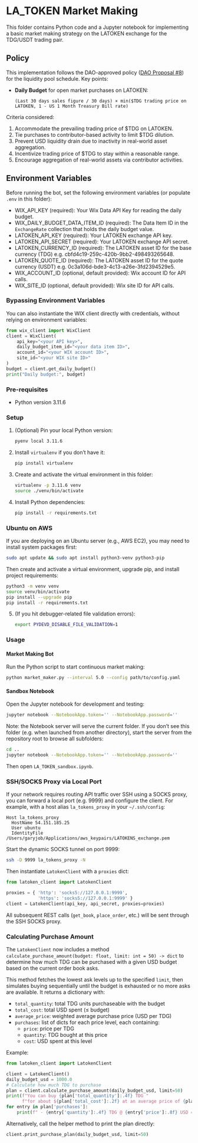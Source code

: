 # LA_TOKEN Market Making

This folder contains Python code and a Jupyter notebook for implementing a basic market making strategy on the LATOKEN exchange for the TDG/USDT trading pair.

## Policy

This implementation follows the DAO-approved policy ([DAO Proposal #8](https://app.realms.today/dao/2yH36PrWii3RthpHtdJVYaPgBzfcSLe7oevvGRavrut7/proposal/8swdcY3CMx13BfVcx3ffEtHEHVHaUZJxxfrAF7f1HHrc)) for the liquidity pool schedule. Key points:

- **Daily Budget** for open market purchases on LATOKEN:

  ```
  (Last 30 days sales figure / 30 days) × min($TDG trading price on LATOKEN, 1 - US 1 Month Treasury Bill rate)
  ```

Criteria considered:
1. Accommodate the prevailing trading price of $TDG on LATOKEN.
2. Tie purchases to contributor-based activity to limit $TDG dilution.
3. Prevent USD liquidity drain due to inactivity in real-world asset aggregation.
4. Incentivize trading price of $TDG to stay within a reasonable range.
5. Encourage aggregation of real-world assets via contributor activities.

## Environment Variables

Before running the bot, set the following environment variables (or populate `.env` in this folder):

- WIX_API_KEY (required): Your Wix Data API Key for reading the daily budget.
- WIX_DAILY_BUDGET_DATA_ITEM_ID (required): The Data Item ID in the `ExchangeRate` collection that holds the daily budget value.
- LATOKEN_API_KEY (required): Your LATOKEN exchange API key.
- LATOKEN_API_SECRET (required): Your LATOKEN exchange API secret.
- LATOKEN_CURRENCY_ID (required): The LATOKEN asset ID for the base currency (TDG) e.g. cbfd4c19-259c-420b-9bb2-498493265648.
- LATOKEN_QUOTE_ID (required): The LATOKEN asset ID for the quote currency (USDT) e.g. 0c3a106d-bde3-4c13-a26e-3fd2394529e5.
- WIX_ACCOUNT_ID (optional, default provided): Wix account ID for API calls.
- WIX_SITE_ID (optional, default provided): Wix site ID for API calls.

### Bypassing Environment Variables

You can also instantiate the WIX client directly with credentials, without relying on environment variables:
```python
from wix_client import WixClient
client = WixClient(
    api_key="<your API key>",
    daily_budget_item_id="<your data item ID>",
    account_id="<your WIX account ID>",
    site_id="<your WIX site ID>"
)
budget = client.get_daily_budget()
print("Daily budget:", budget)
```

### Pre-requisites
- Python version 3.11.6

### Setup

1. (Optional) Pin your local Python version:
   ```bash
   pyenv local 3.11.6
   ```
2. Install `virtualenv` if you don’t have it:
   ```bash
   pip install virtualenv
   ```
3. Create and activate the virtual environment in this folder:
   ```bash
   virtualenv -p 3.11.6 venv
   source ./venv/bin/activate
   ```
4. Install Python dependencies:
   ```bash
   pip install -r requirements.txt
   ```

### Ubuntu on AWS

If you are deploying on an Ubuntu server (e.g., AWS EC2), you may need to install system packages first:
```bash
sudo apt update && sudo apt install python3-venv python3-pip
```

Then create and activate a virtual environment, upgrade pip, and install project requirements:
```bash
python3 -m venv venv
source venv/bin/activate
pip install --upgrade pip
pip install -r requirements.txt
```
5. (If you hit debugger-related file validation errors):
   ```bash
   export PYDEVD_DISABLE_FILE_VALIDATION=1
   ```

### Usage

#### Market Making Bot
Run the Python script to start continuous market making:
```bash
python market_maker.py --interval 5.0 --config path/to/config.yaml
```

#### Sandbox Notebook
Open the Jupyter notebook for development and testing:
```bash
jupyter notebook --NotebookApp.token='' --NotebookApp.password=''
```
Note: the Notebook server will serve the current folder. If you don’t see this folder (e.g. when launched from another directory), start the server from the repository root to browse all subfolders:
```bash
cd ..
jupyter notebook --NotebookApp.token='' --NotebookApp.password=''
```
Then open `LA_TOKEN_sandbox.ipynb`.
  
### SSH/SOCKS Proxy via Local Port

If your network requires routing API traffic over SSH using a SOCKS proxy, you can forward a local port (e.g. 9999) and configure the client. For example, with a host alias `la_tokens_proxy` in your `~/.ssh/config`:

```ssh-config
Host la_tokens_proxy
  HostName 54.151.185.25
  User ubuntu
  IdentityFile /Users/garyjob/Applications/aws_keypairs/LATOKENS_exchange.pem
```

Start the dynamic SOCKS tunnel on port 9999:
```bash
ssh -D 9999 la_tokens_proxy -N
```

Then instantiate `LatokenClient` with a `proxies` dict:
```python
from latoken_client import LatokenClient

proxies = { 'http': 'socks5://127.0.0.1:9999',
            'https': 'socks5://127.0.0.1:9999' }
client = LatokenClient(api_key, api_secret, proxies=proxies)
```
All subsequent REST calls (`get_book`, `place_order`, etc.) will be sent through the SSH SOCKS proxy.

### Calculating Purchase Amount

The `LatokenClient` now includes a method `calculate_purchase_amount(budget: float, limit: int = 50) -> dict` to determine how much TDG can be purchased with a given USD budget based on the current order book asks.

This method fetches the lowest ask levels up to the specified `limit`, then simulates buying sequentially until the budget is exhausted or no more asks are available. It returns a dictionary with:
  - `total_quantity`: total TDG units purchaseable with the budget
  - `total_cost`: total USD spent (≤ budget)
  - `average_price`: weighted average purchase price (USD per TDG)
  - `purchases`: list of dicts for each price level, each containing:
    - `price`: price per TDG
    - `quantity`: TDG bought at this price
    - `cost`: USD spent at this level

Example:
```python
from latoken_client import LatokenClient

client = LatokenClient()
daily_budget_usd = 1000.0
# Calculate how much TDG to purchase
plan = client.calculate_purchase_amount(daily_budget_usd, limit=50)
print(f"You can buy {plan['total_quantity']:.4f} TDG "
      f"for about ${plan['total_cost']:.2f} at an average price of {plan['average_price']:.6f} USD/TDG")
for entry in plan['purchases']:
    print(f" - {entry['quantity']:.4f} TDG @ {entry['price']:.8f} USD = {entry['cost']:.4f} USD")
```

Alternatively, call the helper method to print the plan directly:
```python
client.print_purchase_plan(daily_budget_usd, limit=50)
```